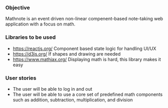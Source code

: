 ### Objective
Mathnote is an event driven non-linear compenent-based note-taking web application with a focus on math.

### Libraries to be used
- https://reactjs.org/ Component based state logic for handling UI/UX
- https://d3js.org/ If shapes and drawing are needed
- https://www.mathjax.org/ Displaying math is hard, this library makes it easy

### User stories
- The user will be able to log in and out
- The user will be able to use a core set of predefined math components such as addition, subtraction, multiplication, and division
